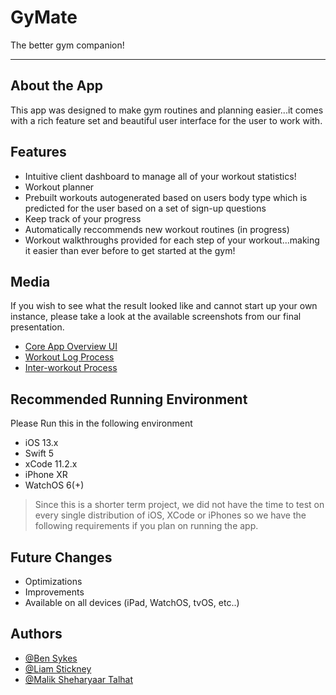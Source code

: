 # GyMate

The better gym companion!

---

## About the App
This app was designed to make gym routines and planning easier...it comes with a rich feature set and beautiful user interface for the user to work with.

## Features
  - Intuitive client dashboard to manage all of your workout statistics!
  - Workout planner
  - Prebuilt workouts autogenerated based on users body type which is predicted for the user based on a set of sign-up questions
  - Keep track of your progress
  - Automatically reccommends new workout routines (in progress)
  - Workout walkthroughs provided for each step of your workout...making it easier than ever before to get started at the gym!
  
## Media

If you wish to see what the result looked like and cannot start up your own instance, please take a look at the available screenshots from our final presentation.

- [Core App Overview UI](/Prototype_1.png)
- [Workout Log Process](/Prototype_2.png)
- [Inter-workout Process](/Prototype_3.png)

## Recommended Running Environment

Please Run this in the following environment
  - iOS 13.x
  - Swift 5
  - xCode 11.2.x
  - iPhone XR
  - WatchOS 6(+)

> Since this is a shorter term project, we did not have the time to test on every single distribution of iOS, XCode or iPhones so we have the following requirements if you plan on running the app.

## Future Changes
  - Optimizations
  - Improvements
  - Available on all devices (iPad, WatchOS, tvOS, etc..)
  
## Authors

- [@Ben Sykes](https://github.com/SystemFiles)
- [@Liam Stickney](https://github.com/LiamStickney)
- [@Malik Sheharyaar Talhat](https://github.com/maliksheharyaar)
